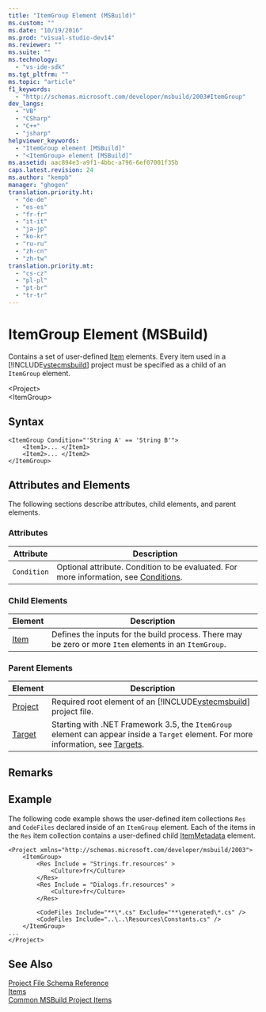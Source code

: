 ```yaml
---
title: "ItemGroup Element (MSBuild)"
ms.custom: ""
ms.date: "10/19/2016"
ms.prod: "visual-studio-dev14"
ms.reviewer: ""
ms.suite: ""
ms.technology: 
  - "vs-ide-sdk"
ms.tgt_pltfrm: ""
ms.topic: "article"
f1_keywords: 
  - "http://schemas.microsoft.com/developer/msbuild/2003#ItemGroup"
dev_langs: 
  - "VB"
  - "CSharp"
  - "C++"
  - "jsharp"
helpviewer_keywords: 
  - "ItemGroup element [MSBuild]"
  - "<ItemGroup> element [MSBuild]"
ms.assetid: aac894e3-a9f1-4bbc-a796-6ef07001f35b
caps.latest.revision: 24
ms.author: "kempb"
manager: "ghogen"
translation.priority.ht: 
  - "de-de"
  - "es-es"
  - "fr-fr"
  - "it-it"
  - "ja-jp"
  - "ko-kr"
  - "ru-ru"
  - "zh-cn"
  - "zh-tw"
translation.priority.mt: 
  - "cs-cz"
  - "pl-pl"
  - "pt-br"
  - "tr-tr"
---
```

# ItemGroup Element (MSBuild)
Contains a set of user-defined [Item](../reference/item-element--msbuild-.md) elements. Every item used in a [!INCLUDE[vstecmsbuild](../extensibility-internals/includes/vstecmsbuild_md.md)] project must be specified as a child of an `ItemGroup` element.  
  
 \<Project>  
 \<ItemGroup>  
  
## Syntax  
  
```  
<ItemGroup Condition="'String A' == 'String B'">  
    <Item1>... </Item1>  
    <Item2>... </Item2>  
</ItemGroup>  
```  
  
## Attributes and Elements  
 The following sections describe attributes, child elements, and parent elements.  
  
### Attributes  
  
|Attribute|Description|  
|---------------|-----------------|  
|`Condition`|Optional attribute. Condition to be evaluated. For more information, see [Conditions](../reference/msbuild-conditions.md).|  
  
### Child Elements  
  
|Element|Description|  
|-------------|-----------------|  
|[Item](../reference/item-element--msbuild-.md)|Defines the inputs for the build process. There may be zero or more `Item` elements in an `ItemGroup`.|  
  
### Parent Elements  
  
|Element|Description|  
|-------------|-----------------|  
|[Project](../reference/project-element--msbuild-.md)|Required root element of an [!INCLUDE[vstecmsbuild](../extensibility-internals/includes/vstecmsbuild_md.md)] project file.|  
|[Target](../reference/target-element--msbuild-.md)|Starting with .NET Framework 3.5, the `ItemGroup` element can appear inside a `Target` element. For more information, see [Targets](../reference/msbuild-targets.md).|  
  
## Remarks  
  
## Example  
 The following code example shows the user-defined item collections `Res` and `CodeFiles` declared inside of an `ItemGroup` element. Each of the items in the `Res` item collection contains a user-defined child [ItemMetadata](../reference/itemmetadata-element--msbuild-.md) element.  
  
```  
<Project xmlns="http://schemas.microsoft.com/developer/msbuild/2003">  
    <ItemGroup>  
        <Res Include = "Strings.fr.resources" >  
            <Culture>fr</Culture>  
        </Res>  
        <Res Include = "Dialogs.fr.resources" >  
            <Culture>fr</Culture>  
        </Res>  
  
        <CodeFiles Include="**\*.cs" Exclude="**\generated\*.cs" />  
        <CodeFiles Include="..\..\Resources\Constants.cs" />  
    </ItemGroup>  
...  
</Project>  
```  
  
## See Also  
 [Project File Schema Reference](../reference/msbuild-project-file-schema-reference.md)   
 [Items](../reference/msbuild-items.md)   
 [Common MSBuild Project Items](../reference/common-msbuild-project-items.md)